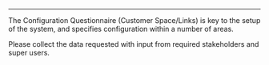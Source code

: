 
---
The Configuration Questionnaire (Customer Space/Links) is key to the setup of the system, and specifies configuration within a number of areas.

Please collect the data requested with input from required stakeholders and super users.


